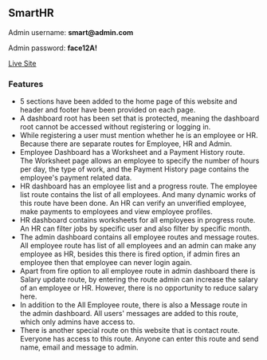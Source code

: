 ## SmartHR

<p>Admin username: <b>smart@admin.com</b></p>
<p>Admin password: <b>face12A!</b></p>

[Live Site]()

### Features 
<ul>
    <li>5 sections have been added to the home page of this website and header and footer have been provided on each page.</li>
    <li>A dashboard root has been set that is protected, meaning the dashboard root cannot be accessed without registering or logging in.</li>
    <li>While registering a user must mention whether he is an employee or HR. Because there are separate routes for Employee, HR and Admin.</li>
    <li>Employee Dashboard has a Worksheet and a Payment History route. The Worksheet page allows an employee to specify the number of hours per day, the type of work, and the Payment History page contains the employee's payment related data.</li>
    <li>HR dashboard has an employee list and a progress route. The employee list route contains the list of all employees. And many dynamic works of this route have been done. An HR can verify an unverified employee, make payments to employees and view employee profiles.</li>
    <li>HR dashboard contains worksheets for all employees in progress route. An HR can filter jobs by specific user and also filter by specific month.</li>
    <li>The admin dashboard contains all employee routes and message routes. All employee route has list of all employees and an admin can make any employee as HR, besides this there is fired option, if admin fires an employee then that employee can never login again.</li>
    <li>Apart from fire option to all employee route in admin dashboard there is Salary update route, by entering the route admin can increase the salary of an employee or HR. However, there is no opportunity to reduce salary here.</li>
    <li>In addition to the All Employee route, there is also a Message route in the admin dashboard. All users' messages are added to this route, which only admins have access to.</li>
    <li>There is another special route on this website that is contact route. Everyone has access to this route. Anyone can enter this route and send name, email and message to admin.</li>
</ul>
